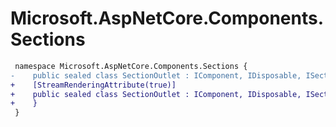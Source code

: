# Microsoft.AspNetCore.Components.Sections

``` diff
 namespace Microsoft.AspNetCore.Components.Sections {
-    public sealed class SectionOutlet : IComponent, IDisposable, ISectionContentSubscriber
+    [StreamRenderingAttribute(true)]
+    public sealed class SectionOutlet : IComponent, IDisposable, ISectionContentSubscriber {
+    }
 }
```

